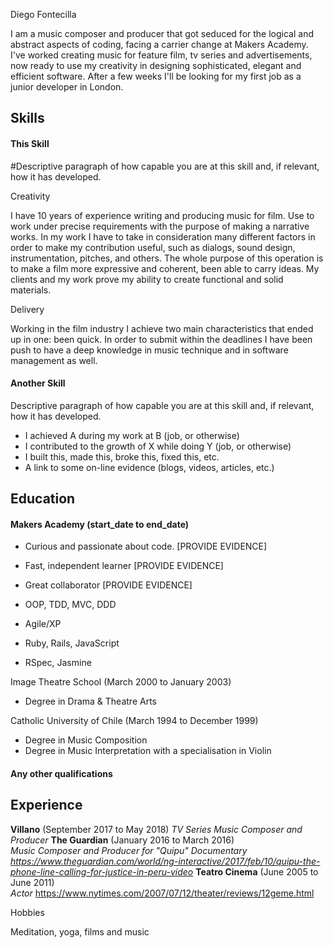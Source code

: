 Diego Fontecilla
<!--
A sentence about who and what you are. Then a sentence about what you've achieved. And then a sentence about what you're looking for: what you would ideally be doing, with whom and in what environment. -->

I am a music composer and producer that got seduced for the logical and abstract aspects
of coding, facing a carrier change at Makers Academy. I've worked creating music for
feature film, tv series and advertisements, now ready to use my creativity in designing
sophisticated, elegant and efficient software. After a few weeks I'll be looking for my first
job as a junior developer in London.

## Skills

#### This Skill

#Descriptive paragraph of how capable you are at this skill and, if relevant, how it has developed.
<!-- - Experience
- Achievements
- Evidence -->

Creativity

 I have 10 years of experience writing and producing music for film. Use to work under precise
 requirements with the purpose of making a narrative works.
 In my work I have to take in consideration many different factors in order to make my contribution
 useful, such as dialogs, sound design, instrumentation, pitches, and others. The whole purpose of this
 operation is to make a film more expressive and coherent, been able to carry ideas. My clients and my
 work prove my ability to create functional and solid materials.

 Delivery

Working in the film industry I achieve two main characteristics that ended up in one: been quick.
In order to submit within the deadlines I have been push to have a deep knowledge in music technique
and in software management as well.


#### Another Skill

Descriptive paragraph of how capable you are at this skill and, if relevant, how it has developed.

- I achieved A during my work at B (job, or otherwise)
- I contributed to the growth of X while doing Y (job, or otherwise)
- I built this, made this, broke this, fixed this, etc.
- A link to some on-line evidence (blogs, videos, articles, etc.)

## Education

#### Makers Academy (start_date to end_date)

- Curious and passionate about code. [PROVIDE EVIDENCE]
- Fast, independent learner [PROVIDE EVIDENCE]
- Great collaborator [PROVIDE EVIDENCE]

- OOP, TDD, MVC, DDD
- Agile/XP
- Ruby, Rails, JavaScript
- RSpec, Jasmine

<!-- #### Your University / College (start_date to end_date)
- Subject, any specialisms
- Grade
- Other cool stuff -->
Image Theatre School (March 2000 to January 2003)

* Degree in Drama & Theatre Arts

Catholic University of Chile (March 1994 to December 1999)

* Degree in Music Composition
* Degree in Music Interpretation with a specialisation in Violin



#### Any other qualifications

## Experience

**Villano** (September 2017 to May 2018)
*TV Series Music Composer and Producer*
**The Guardian** (January 2016 to March 2016)    
*Music Composer and Producer for "Quipu" Documentary*
*https://www.theguardian.com/world/ng-interactive/2017/feb/10/quipu-the-phone-line-calling-for-justice-in-peru-video*
**Teatro Cinema** (June 2005 to June 2011)   
*Actor*
https://www.nytimes.com/2007/07/12/theater/reviews/12geme.html  

Hobbies

Meditation, yoga, films and music
